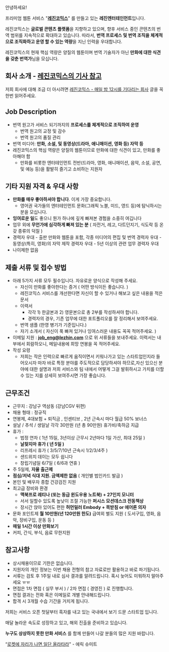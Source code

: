 안녕하세요!

프리미엄 웹툰 서비스 "**[레진코믹스](http://www.lezhin.com)**" 를 만들고 있는 **레진엔터테인먼트**입니다.

레진코믹스는 **글로벌 콘텐츠 플랫폼**을 지향하고 있으며, 향후 서비스 중인 콘텐츠의 번역 범위를 지속적으로 확대하고 있습니다. 따라서, **번역 프로세스 및 번역 조직을 체계적으로 조직화하고 운영 할 수 있는 역량**을 지닌 인력을 우대합니다.

레진코믹스의 현재 핵심 역량은 양질의 웹툰이며 번역 기술자가 아닌 **만화에 대한 식견을 갖춘 번역가**님을 모십니다.

## 회사 소개 - [레진코믹스의 기사 참고](https://github.com/lezhin/apply/blob/master/README.md)

저희 회사에 대해 조금 더 아시려면 [레진코믹스 - 매일 밤 12시를 기다리는 회사](http://xguru.net/1870) 글을 꼭 한번 읽어주세요.

## Job Description
- 번역 원고가 서비스 되기까지의 **프로세스를 체계적으로 조직하여 운영**
	- 번역 원고의 교정 및 감수
	- 번역 원고의 품질 관리
- 번역 미디어: **만화, 소설, 및 동영상(드라마, 애니매이션, 영화 등) 자막 등**
- 레진코믹스의 핵심 역량은 양질의 웹툰이므로 만화에 대한 식견이 있고, 만화를 좋아해야 함
	- 만화를 비롯한 엔터테인먼트 전반(드라마, 영화, 애니매이션, 음악, 소설, 공연, 및 예능 등)을 활발히 즐기고 소비하는 지원자

## 기타 지원 자격 & 우대 사항

- **만화를 매우 좋아하셔야 합니다**. 이게 가장 중요합니다.
	- 영어권 국가들의 엔터테인먼트 문화(그래픽 노블, 미드, 영드 등)에 탐닉하시는 분을 모십니다.
- **잉여로운 일**도 좋으니 뭔가 하나에 깊게 빠져본 경험을 소중히 여깁니다
- 업무 외에 **무언가에 심각하게 빠져 있는 분** ( 자전거, 레고, 다트던지기, 식도락 등 온갖 종류의 덕질 )
- 경력자 우대
        - 출판 만화와 웹툰을 포함, 각종 미디어의 편집 및 번역 경력자 우대
        - 동영상(특히, 영화)의 자막 제작 경력자 우대
        - 5년 이상의 관련 업무 경력자 우대
- 나이제한 없음

## 제출 서류 및 접수 방법

- 아래 5가지 서류 모두 필수입니다. 자유로운 양식으로 작성해 주세요.
	- 자신이 만화를 좋아한다는 증거 ( 어떤 방식이든 좋습니다. )
	- 레진코믹스 서비스를 개선한다면 자신이 할 수 있거나 해보고 싶은 내용을 적은 문서
	- 이력서
		- 각각 1) 한글본과 2) 영문본으로 총 2부를 작성하셔야 합니다. 
		- 경력자의 경우, 기존 업무에 대한 포트폴리오를 잘 정리해서 보여주세요.     
	- 번역 샘플 (한영 병기가 기준입니다.)
	- 자기 소개서 ( 자신이 푹 빠져 있거나 잉여스러운 내용도 꼭꼭 적어주세요. )
- 이메일 지원 : **job_eng@lezhin.com** 으로 위 서류들을 보내주세요. 이력서는 내부에서 회람하오니, 메일내용에 희망 연봉을 꼭 적어주세요.
- 작성 요령
	- 저희는 작은 인력으로 빠르게 움직이면서 키워나가고 있는 스타트업인지라 들어오시자 마자 바로 특정 분야를 주도적으로 담당하셔야 하므로,자신 있으신 분야에 대한 설명과 저희 서비스와 팀 내에서 어떻게 그걸 발휘하시고 가치를 더할 수 있는 지를 상세히 보여주시면 가장 좋습니다.

## 근무조건

- 근무지 : 강남구 역삼동 (강남CGV 뒤편)
- 채용 형태 : 정규직
- 연봉제, 4대보험 + 퇴직금 , 인센티브 , 2년 근속시 마다 월급 50% 보너스
- 설날 / 추석 / 생일날 각각 30만원 (년 총 90만원) 휴가비/축하금 지급
- 휴가 : 
  - 법정 연차 ( 1년 15일, 3년이상 근무시 2년마다 1일 가산, 최대 25일 )
  - **날찾지마 휴가 ( 년 5일 )**
  - 리프레시 휴가 ( 3/5/7/10년 근속시 1/2/3/4주 )
  - 샌드위치 데이는 모두 쉽니다
  - 창립기념일 6/7일 ( 6/6과 연휴 )
- 주 5일제, **자율 출근제**
- **점심/저녁 식대 지원. 금액제한 없음** ( 개인별 법인카드 발급 )
- 본인 및 배우자 종합 건강검진 지원
- 최고급 장비와 환경
  - **맥북프로 레티나 (또는 동급 윈도우용 노트북) + 27인치 모니터** 
  - 서서 일할수 있도록 높낮이 조절 가능한 **퍼시스 모션데스크 전동책상** 
  - 장시간 앉아 있어도 편한 **허먼밀러 Embody + 목받침 or 에어론 의자**
- 문화 포인트제 **월 10만원(년 120만원 한도)** 급여외 별도 지원 ( 도서구입, 영화, 음악, 장비구입, 운동 등 )
- **매일 1시간 이상 만화보기**
- 커피, 간식, 부식, 음료 무한지원

## 참고사항

- 상시채용이므로 기한은 없습니다.
- 지원자의 개인 정보는 이번 채용 전형의 참고 자료로만 활용하고 바로 파기됩니다.
- 서류는 검토 후 1주일 내로 심사 결과를 알려드립니다. 혹시 늦어도 미워하지 말아주세요 ㅠㅠ
- 면접은 1차 면접 ( 실무 부서 ) / 2차 면접 ( 경영진 ) 로 진행합니다.
- 면접 결과는 전화 혹은 이메일로 개별 안내해드립니다.
- 합격 시 3개월 수습 기간을 거치게 됩니다.

저희는 서비스 오픈 첫달부터 흑자를 내고 있는 국내에서 보기 드문 스타트업 입니다.

매달 놀라운 속도로 성장하고 있고, 해외 진출을 준비하고 있습니다.

**누구도 상상하지 못한 만화 서비스** 를 함께 만들어 나갈 분들의 많은 지원 바랍니다.

“[로켓에 자리가 나면 일단 올라타라](http://estima.wordpress.com/2012/05/28/sheryl/)" - 에릭 슈미트